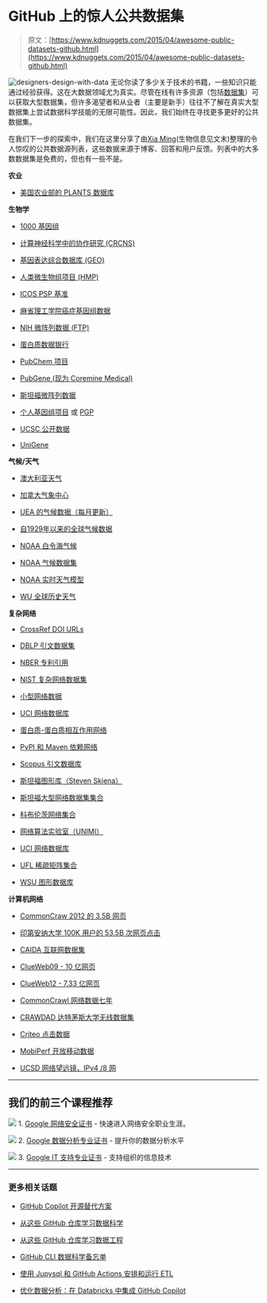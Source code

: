# GitHub 上的惊人公共数据集

> 原文：[https://www.kdnuggets.com/2015/04/awesome-public-datasets-github.html](https://www.kdnuggets.com/2015/04/awesome-public-datasets-github.html)

![designers-design-with-data](../Images/b6091fd736b6460bab81cff9840517e1.png) 无论你读了多少关于技术的书籍，一些知识只能通过经验获得。这在大数据领域尤为真实。尽管在线有许多资源（包括[数据集](/datasets/index.html)）可以获取大型数据集，但许多渴望者和从业者（主要是新手）往往不了解在真实大型数据集上尝试数据科学技能的无限可能性。因此，我们始终在寻找更多更好的公共数据集。

在我们下一步的探索中，我们在这里分享了由[Xia Ming](http://xiaming.me/pages/about.html)(生物信息见文末)整理的令人惊叹的公共数据源列表，这些数据来源于博客、回答和用户反馈。列表中的大多数数据集是免费的，但也有一些不是。

**农业**

+   [美国农业部的 PLANTS 数据库](http://www.plants.usda.gov/dl_all.html)

**生物学**

+   [1000 基因组](http://www.1000genomes.org/data)

+   [计算神经科学中的协作研究 (CRCNS)](http://crcns.org/data-sets)

+   [基因表达综合数据库 (GEO)](http://www.ncbi.nlm.nih.gov/geo/)

+   [人类微生物组项目 (HMP)](http://www.hmpdacc.org/reference_genomes/reference_genomes.php)

+   [ICOS PSP 基准](http://www.infobiotic.net/PSPbenchmarks/)

+   [麻省理工学院癌症基因组数据](https://www.broadinstitute.org/cgi-bin/cancer/datasets.cgi)

+   [NIH 微阵列数据 (FTP)](http://bit.do/VVW6)

+   [蛋白质数据银行](http://pdb.org/)

+   [PubChem 项目](https://pubchem.ncbi.nlm.nih.gov/)

+   [PubGene (现为 Coremine Medical)](http://www.pubgene.org/)

+   [斯坦福微阵列数据](http://smd.stanford.edu/)

+   [个人基因组项目](http://www.personalgenomes.org/) 或 [PGP](https://my.pgp-hms.org/public_genetic_data)

+   [UCSC 公开数据](http://hgdownload.soe.ucsc.edu/downloads.html)

+   [UniGene](http://www.ncbi.nlm.nih.gov/unigene)

**气候/天气**

+   [澳大利亚天气](http://www.bom.gov.au/climate/dwo/)

+   [加拿大气象中心](https://weather.gc.ca/grib/index_e.html)

+   [UEA 的气候数据（每月更新）](http://www.cru.uea.ac.uk/cru/data/temperature/#datterandftp://ftp.cmdl.noaa.gov/)

+   [自1929年以来的全球气候数据](http://www.tutiempo.net/en/Climate)

+   [NOAA 白令海气候](http://www.beringclimate.noaa.gov/)

+   [NOAA 气候数据集](http://ncdc.noaa.gov/data-access/quick-links)

+   [NOAA 实时天气模型](http://www.ncdc.noaa.gov/data-access/model-data/model-datasets/numerical-weather-prediction)

+   [WU 全球历史天气](http://www.wunderground.com/history/index.html)

**复杂网络**

+   [CrossRef DOI URLs](https://archive.org/details/doi-urls)

+   [DBLP 引文数据集](https://kdl.cs.umass.edu/display/public/DBLP)

+   [NBER 专利引用](http://nber.org/patents/)

+   [NIST 复杂网络数据集](http://math.nist.gov/~RPozo/complex_datasets.html)

+   [小型网络数据](http://www-personal.umich.edu/~mejn/netdata/)

+   [UCI 网络数据库](https://networkdata.ics.uci.edu/resources.php)

+   [蛋白质-蛋白质相互作用网络](http://vlado.fmf.uni-lj.si/pub/networks/data/bio/Yeast/Yeast.htm)

+   [PyPI 和 Maven 依赖网络](http://ogirardot.wordpress.com/2013/01/31/sharing-pypimaven-dependency-data/)

+   [Scopus 引文数据库](http://www.elsevier.com/online-tools/scopus)

+   [斯坦福图形库（Steven Skiena）](http://www3.cs.stonybrook.edu/~algorith/implement/graphbase/implement.shtml)

+   [斯坦福大型网络数据集集合](http://snap.stanford.edu/data/)

+   [科布伦茨网络集合](http://konect.uni-koblenz.de/)

+   [网络算法实验室（UNIMI）](http://law.di.unimi.it/datasets.php)

+   [UCI 网络数据库](http://networkdata.ics.uci.edu/resources.php)

+   [UFL 稀疏矩阵集合](http://www.cise.ufl.edu/research/sparse/matrices/)

+   [WSU 图形数据库](http://www.eecs.wsu.edu/mgd/gdb.html)

**计算机网络**

+   [CommonCraw 2012 的 3.5B 网页](http://www.bigdatanews.com/profiles/blogs/big-data-set-3-5-billion-web-pages-made-available-for-all-of-us)

+   [印第安纳大学 100K 用户的 53.5B 次网页点击](http://cnets.indiana.edu/groups/nan/webtraffic/click-dataset)

+   [CAIDA 互联网数据集](http://www.caida.org/data/overview/)

+   [ClueWeb09 - 10 亿网页](http://lemurproject.org/clueweb09/)

+   [ClueWeb12 - 7.33 亿网页](http://lemurproject.org/clueweb12/)

+   [CommonCrawl 网络数据七年](http://commoncrawl.org/the-data/get-started/)

+   [CRAWDAD 达特茅斯大学无线数据集](http://crawdad.cs.dartmouth.edu/)

+   [Criteo 点击数据](http://labs.criteo.com/2015/03/criteo-releses-its-new-dataset/)

+   [MobiPerf 开放移动数据](https://console.developers.google.com/storage/openmobiledata_public/)

+   [UCSD 网络望远镜，IPv4 /8 网](http://www.caida.org/projects/network_telescope/)

* * *

## 我们的前三个课程推荐

![](../Images/0244c01ba9267c002ef39d4907e0b8fb.png) 1\. [Google 网络安全证书](https://www.kdnuggets.com/google-cybersecurity) - 快速进入网络安全职业生涯。

![](../Images/e225c49c3c91745821c8c0368bf04711.png) 2\. [Google 数据分析专业证书](https://www.kdnuggets.com/google-data-analytics) - 提升你的数据分析水平

![](../Images/0244c01ba9267c002ef39d4907e0b8fb.png) 3\. [Google IT 支持专业证书](https://www.kdnuggets.com/google-itsupport) - 支持组织的信息技术

* * *

### 更多相关话题

+   [GitHub Copilot 开源替代方案](https://www.kdnuggets.com/2021/07/github-copilot-open-source-alternatives-code-generation.html)

+   [从这些 GitHub 仓库学习数据科学](https://www.kdnuggets.com/2022/12/learn-data-science-github-repositories.html)

+   [从这些 GitHub 仓库学习数据工程](https://www.kdnuggets.com/2023/02/learn-data-engineering-github-repositories.html)

+   [GitHub CLI 数据科学备忘单](https://www.kdnuggets.com/2023/03/github-cli-data-science-cheat-sheet.html)

+   [使用 Jupysql 和 GitHub Actions 安排和运行 ETL](https://www.kdnuggets.com/2023/05/schedule-run-etls-jupysql-github-actions.html)

+   [优化数据分析：在 Databricks 中集成 GitHub Copilot](https://www.kdnuggets.com/optimizing-data-analytics-integrating-github-copilot-in-databricks)
